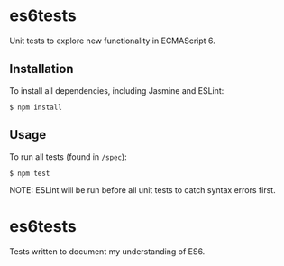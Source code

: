 # es6tests
Unit tests to explore new functionality in ECMAScript 6.

## Installation
To install all dependencies, including Jasmine and ESLint:

```
$ npm install
```

## Usage
To run all tests (found in `/spec`):

```
$ npm test
```

NOTE: ESLint will be run before all unit tests to catch syntax errors first.
# es6tests
Tests written to document my understanding of ES6.
